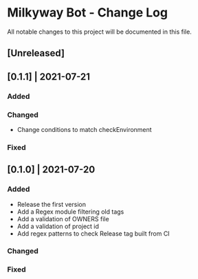 # Milkyway Bot - Change Log
All notable changes to this project will be documented in this file.

## [Unreleased]

## [0.1.1] | 2021-07-21
### Added
### Changed
- Change conditions to match checkEnvironment
### Fixed

## [0.1.0] | 2021-07-20
### Added
- Release the first version
- Add a Regex module filtering old tags
- Add a validation of OWNERS file
- Add a validation of project id
- Add regex patterns to check Release tag built from CI
### Changed
### Fixed